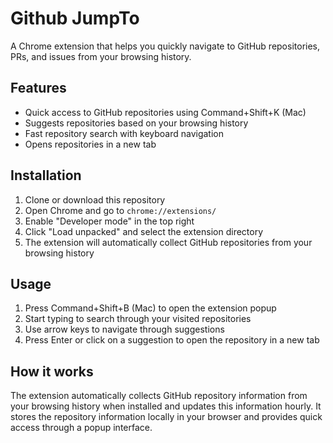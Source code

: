 # Github JumpTo

A Chrome extension that helps you quickly navigate to GitHub repositories, PRs, and issues from your browsing history.

## Features

- Quick access to GitHub repositories using Command+Shift+K (Mac)
- Suggests repositories based on your browsing history
- Fast repository search with keyboard navigation
- Opens repositories in a new tab

## Installation

1. Clone or download this repository
2. Open Chrome and go to `chrome://extensions/`
3. Enable "Developer mode" in the top right
4. Click "Load unpacked" and select the extension directory
5. The extension will automatically collect GitHub repositories from your browsing history

## Usage

1. Press Command+Shift+B (Mac) to open the extension popup
2. Start typing to search through your visited repositories
3. Use arrow keys to navigate through suggestions
4. Press Enter or click on a suggestion to open the repository in a new tab

## How it works

The extension automatically collects GitHub repository information from your browsing history when installed and updates this information hourly. It stores the repository information locally in your browser and provides quick access through a popup interface.
